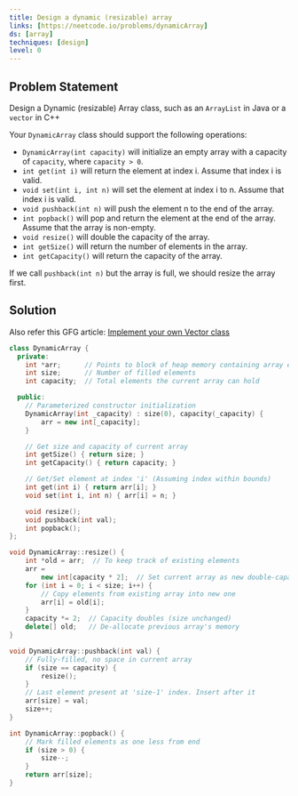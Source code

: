 ```yaml
---
title: Design a dynamic (resizable) array
links: [https://neetcode.io/problems/dynamicArray]
ds: [array]
techniques: [design]
level: 0
---
```


## Problem Statement

Design a Dynamic (resizable) Array class, such as an `ArrayList` in Java or a `vector` in C++

Your `DynamicArray` class should support the following operations:

- `DynamicArray(int capacity)` will initialize an empty array with a capacity of `capacity`, where `capacity > 0`.
- `int get(int i)` will return the element at index i. Assume that index i is valid.
- `void set(int i, int n)` will set the element at index i to n. Assume that index i is valid.
- `void pushback(int n)` will push the element n to the end of the array.
- `int popback()` will pop and return the element at the end of the array. Assume that the array is non-empty.
- `void resize()` will double the capacity of the array.
- `int getSize()` will return the number of elements in the array.
- `int getCapacity()` will return the capacity of the array.

If we call `pushback(int n)` but the array is full, we should resize the array first.

## Solution

Also refer this GFG article: [Implement your own Vector class](https://www.geeksforgeeks.org/how-to-implement-our-own-vector-class-in-c/)

```cpp
class DynamicArray {
  private:
    int *arr;      // Points to block of heap memory containing array elements
    int size;      // Number of filled elements
    int capacity;  // Total elements the current array can hold

  public:
    // Parameterized constructor initialization
    DynamicArray(int _capacity) : size(0), capacity(_capacity) {
        arr = new int[_capacity];
    }

    // Get size and capacity of current array
    int getSize() { return size; }
    int getCapacity() { return capacity; }

    // Get/Set element at index 'i' (Assuming index within bounds)
    int get(int i) { return arr[i]; }
    void set(int i, int n) { arr[i] = n; }

    void resize();
    void pushback(int val);
    int popback();
};

void DynamicArray::resize() {
    int *old = arr;  // To keep track of existing elements
    arr =
        new int[capacity * 2];  // Set current array as new double-capacity one
    for (int i = 0; i < size; i++) {
        // Copy elements from existing array into new one
        arr[i] = old[i];
    }
    capacity *= 2;  // Capacity doubles (size unchanged)
    delete[] old;   // De-allocate previous array's memory
}

void DynamicArray::pushback(int val) {
    // Fully-filled, no space in current array
    if (size == capacity) {
        resize();
    }
    // Last element present at 'size-1' index. Insert after it
    arr[size] = val;
    size++;
}

int DynamicArray::popback() {
    // Mark filled elements as one less from end
    if (size > 0) {
        size--;
    }
    return arr[size];
}
```
